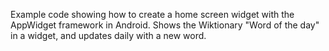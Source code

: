 Example code showing how to create a home screen widget with the AppWidget framework in Android.  Shows the Wiktionary "Word of the day" in a widget, and updates daily with a new word.